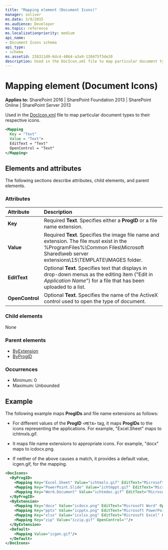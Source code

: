 ```yaml
---
title: "Mapping element (Document Icons)"
manager: soliver
ms.date: 3/9/2015
ms.audience: Developer
ms.topic: reference
ms.localizationpriority: medium
api_name:
- Document Icons schema
api_type:
- schema
ms.assetid: 238311d9-6dc4-4864-a3a9-120475f3de20
description: Used in the DocIcon.xml file to map particular document types to their respective icons.
---
```


# Mapping element (Document Icons)

**Applies to:** SharePoint 2016 | SharePoint Foundation 2013 | SharePoint Online | SharePoint Server 2013

Used in the [DocIcon.xml](https://msdn.microsoft.com/library/ef6acad0-0a1a-457c-bc9b-ff1e368e59fb%28Office.15%29.aspx) file to map particular document types to their respective icons.

```XML
<Mapping
  Key = "Text"
  Value = "Text">
  EditText = "Text"
  OpenControl = "Text"
</Mapping>
```
## Elements and attributes

The following sections describe attributes, child elements, and parent elements.

### Attributes

|**Attribute**|**Description**|
|:-----|:-----|
|**Key** <br/> |Required **Text**. Specifies either a **ProgID** or a file name extension.  <br/> |
|**Value** <br/> |Required **Text**. Specifies the image file name and extension. The file must exist in the %ProgramFiles%\Common Files\Microsoft Shared\web server extensions\15\TEMPLATE\IMAGES folder.  <br/> |
|**EditText** <br/> |Optional **Text**. Specifies text that displays in drop-down menus as the editing item ("Edit in  _Application Name_") for a file that has been uploaded to a list.  <br/> |
|**OpenControl** <br/> |Optional **Text**. Specifies the name of the ActiveX control used to open the type of document.  <br/> |

### Child elements

None

### Parent elements

- [ByExtension](byextension-element-document-icons.md)
- [ByProgID](byprogid-element-document-icons.md)

### Occurrences

- Minimum: 0
- Maximum: Unbounded

## Example

The following example maps **ProgIDs** and file name extensions as follows:

- For different values of the **ProgID** `<META>` tag, it maps **ProgIDs** to the icons representing the applications. For example, "Excel.Sheet" maps to ichtmxls.gif.

- It maps file name extensions to appropriate icons. For example, "docx" maps to icdocx.png.

- If neither of the above causes a match, it provides a default value, icgen.gif, for the mapping.

```XML
<DocIcons>
  <ByProgID>
    <Mapping Key="Excel.Sheet" Value="ichtmxls.gif" EditText="Microsoft Excel" OpenControl="SharePoint.OpenDocuments" />
    <Mapping Key="PowerPoint.Slide" Value="ichtmppt.gif" EditText="Microsoft PowerPoint" OpenControl="SharePoint.OpenDocuments" />
    <Mapping Key="Word.Document" Value="ichtmdoc.gif" EditText="Microsoft Word" OpenControl="SharePoint.OpenDocuments"/>
  </ByProgID>
  <ByExtension>
    <Mapping Key="docx" Value="icdocx.png" EditText="Microsoft Word" OpenControl="SharePoint.OpenDocuments"/>
    <Mapping Key="pptx" Value="icpptx.png" EditText="Microsoft PowerPoint" OpenControl="SharePoint.OpenDocuments"/>
    <Mapping Key="xlsx" Value="icxlsx.png" EditText="Microsoft Excel" OpenControl="SharePoint.OpenDocuments"/>
    <Mapping Key="zip" Value="iczip.gif" OpenControl=""/>
  </ByExtension>
  <Default>
    <Mapping Value="icgen.gif"/>
  </Default>
</DocIcons>
```
